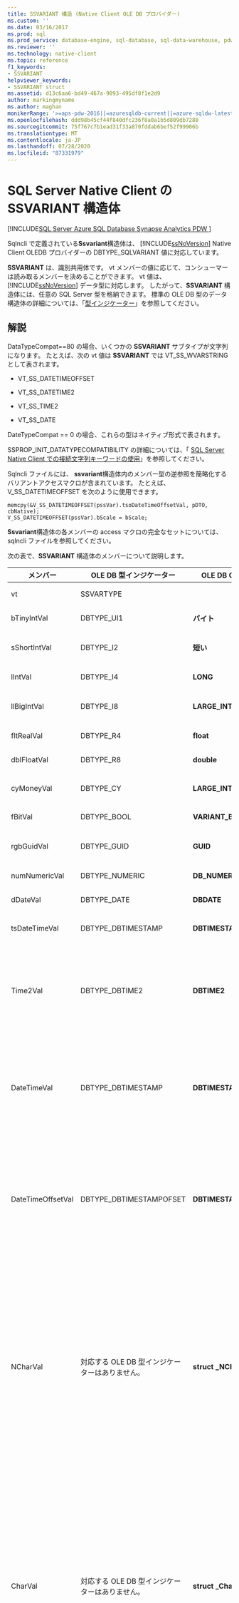 ```yaml
---
title: SSVARIANT 構造 (Native Client OLE DB プロバイダー)
ms.custom: ''
ms.date: 03/16/2017
ms.prod: sql
ms.prod_service: database-engine, sql-database, sql-data-warehouse, pdw
ms.reviewer: ''
ms.technology: native-client
ms.topic: reference
f1_keywords:
- SSVARIANT
helpviewer_keywords:
- SSVARIANT struct
ms.assetid: d13c6aa6-bd49-467a-9093-495df8f1e2d9
author: markingmyname
ms.author: maghan
monikerRange: '>=aps-pdw-2016||=azuresqldb-current||=azure-sqldw-latest||>=sql-server-2016||=sqlallproducts-allversions||>=sql-server-linux-2017||=azuresqldb-mi-current'
ms.openlocfilehash: ddd98b45cf44f840dfc236f8a0a1b5d809db7288
ms.sourcegitcommit: 75f767c7b1ead31f33a870fddab6bef52f99906b
ms.translationtype: MT
ms.contentlocale: ja-JP
ms.lasthandoff: 07/28/2020
ms.locfileid: "87331979"
---
```

# <a name="ssvariant-structure-in-sql-server-native-client"></a>SQL Server Native Client の SSVARIANT 構造体
[!INCLUDE[SQL Server Azure SQL Database Synapse Analytics PDW ](../../includes/applies-to-version/sql-asdb-asdbmi-asa-pdw.md)]

  Sqlncli で定義されている**Ssvariant**構造体は、 [!INCLUDE[ssNoVersion](../../includes/ssnoversion-md.md)] Native Client OLEDB プロバイダーの DBTYPE_SQLVARIANT 値に対応しています。  
  
 **SSVARIANT** は、識別共用体です。 vt メンバーの値に応じて、コンシューマーは読み取るメンバーを決めることができます。 vt 値は、[!INCLUDE[ssNoVersion](../../includes/ssnoversion-md.md)] データ型に対応します。 したがって、**SSVARIANT** 構造体には、任意の SQL Server 型を格納できます。 標準の OLE DB 型のデータ構造体の詳細については、「[型インジケーター](https://go.microsoft.com/fwlink/?LinkId=122171)」を参照してください。  
  
## <a name="remarks"></a>解説  
 DataTypeCompat==80 の場合、いくつかの **SSVARIANT** サブタイプが文字列になります。 たとえば、次の vt 値は **SSVARIANT** では VT_SS_WVARSTRING として表されます。  
  
-   VT_SS_DATETIMEOFFSET  
  
-   VT_SS_DATETIME2  
  
-   VT_SS_TIME2  
  
-   VT_SS_DATE  
  
 DateTypeCompat == 0 の場合、これらの型はネイティブ形式で表されます。  
  
 SSPROP_INIT_DATATYPECOMPATIBILITY の詳細については、「 [SQL Server Native Client での接続文字列キーワードの使用](../../relational-databases/native-client/applications/using-connection-string-keywords-with-sql-server-native-client.md)」を参照してください。  
  
 Sqlncli ファイルには、 **ssvariant**構造体内のメンバー型の逆参照を簡略化するバリアントアクセスマクロが含まれています。 たとえば、V_SS_DATETIMEOFFSET を次のように使用できます。  
  
```  
memcpy(&V_SS_DATETIMEOFFSET(pssVar).tsoDateTimeOffsetVal, pDTO, cbNative);  
V_SS_DATETIMEOFFSET(pssVar).bScale = bScale;  
```  
  
 **Ssvariant**構造体の各メンバーの access マクロの完全なセットについては、sqlncli ファイルを参照してください。  
  
 次の表で、**SSVARIANT** 構造体のメンバーについて説明します。  
  
|メンバー|OLE DB 型インジケーター|OLE DB C データ型|vt の値|説明|  
|------------|---------------------------|------------------------|--------------|--------------|  
|vt|SSVARTYPE|||**SSVARIANT** 構造体に格納される値の型を指定します。|  
|bTinyIntVal|DBTYPE_UI1|**バイト**|**VT_SS_UI1**|**Tinyint** [!INCLUDE[ssNoVersion](../../includes/ssnoversion-md.md)] データ型をサポートします。|  
|sShortIntVal|DBTYPE_I2|**短い**|**VT_SS_I2**|では、 **smallint**データ型がサポートされてい [!INCLUDE[ssNoVersion](../../includes/ssnoversion-md.md)] ます。|  
|lIntVal|DBTYPE_I4|**LONG**|**VT_SS_I4**|**Int** [!INCLUDE[ssNoVersion](../../includes/ssnoversion-md.md)] データ型をサポートします。|  
|llBigIntVal|DBTYPE_I8|**LARGE_INTEGER**|**VT_SS_I8**|では、 **bigint** [!INCLUDE[ssNoVersion](../../includes/ssnoversion-md.md)] データ型がサポートされています。|  
|fltRealVal|DBTYPE_R4|**float**|**VT_SS_R4**|では、 **real** [!INCLUDE[ssNoVersion](../../includes/ssnoversion-md.md)] データ型がサポートされています。|  
|dblFloatVal|DBTYPE_R8|**double**|**VT_SS_R8**|**Float** [!INCLUDE[ssNoVersion](../../includes/ssnoversion-md.md)] データ型をサポートします。|  
|cyMoneyVal|DBTYPE_CY|**LARGE_INTEGER**|**VT_SS_MONEY VT_SS_SMALLMONEY**|**money** と **smallmoney**[!INCLUDE[ssNoVersion](../../includes/ssnoversion-md.md)] のデータ型がサポートされています。|  
|fBitVal|DBTYPE_BOOL|**VARIANT_BOOL**|**VT_SS_BIT**|では、 **bit** [!INCLUDE[ssNoVersion](../../includes/ssnoversion-md.md)] データ型がサポートされています。|  
|rgbGuidVal|DBTYPE_GUID|**GUID**|**VT_SS_GUID**|では、 **uniqueidentifier** [!INCLUDE[ssNoVersion](../../includes/ssnoversion-md.md)] データ型がサポートされています。|  
|numNumericVal|DBTYPE_NUMERIC|**DB_NUMERIC**|**VT_SS_NUMERIC**|**数値** [!INCLUDE[ssNoVersion](../../includes/ssnoversion-md.md)] データ型をサポートします。|  
|dDateVal|DBTYPE_DATE|**DBDATE**|**VT_SS_DATE**|**日付** [!INCLUDE[ssNoVersion](../../includes/ssnoversion-md.md)] データ型をサポートします。|  
|tsDateTimeVal|DBTYPE_DBTIMESTAMP|**DBTIMESTAMP**|**VT_SS_SMALLDATETIME VT_SS_DATETIME VT_SS_DATETIME2**|**smalldatetime**、**datetime**、**datetime2**[!INCLUDE[ssNoVersion](../../includes/ssnoversion-md.md)] のデータ型がサポートされています。|  
|Time2Val|DBTYPE_DBTIME2|**DBTIME2**|**VT_SS_TIME2**|では、 **time** [!INCLUDE[ssNoVersion](../../includes/ssnoversion-md.md)] データ型がサポートされています。<br /><br /> 次のメンバーを含みます。<br /><br /> *tTime2Val* (**DBTIME2**)<br /><br /> *bScale* (**BYTE**) *tTime2Val* 値の小数点以下桁数を指定します。|  
|DateTimeVal|DBTYPE_DBTIMESTAMP|**DBTIMESTAMP**|**VT_SS_DATETIME2**|では、 **datetime2** [!INCLUDE[ssNoVersion](../../includes/ssnoversion-md.md)] データ型がサポートされています。<br /><br /> 次のメンバーを含みます。<br /><br /> *tsDataTimeVal* (DBTIMESTAMP)<br /><br /> *bScale* (**BYTE**) *tsDataTimeVal* 値の小数点以下桁数を指定します。|  
|DateTimeOffsetVal|DBTYPE_DBTIMESTAMPOFSET|**DBTIMESTAMPOFFSET**|**VT_SS_DATETIMEOFFSET**|では、 **datetimeoffset**データ型がサポートされてい [!INCLUDE[ssNoVersion](../../includes/ssnoversion-md.md)] ます。<br /><br /> 次のメンバーを含みます。<br /><br /> *tsoDateTimeOffsetVal* (**DBTIMESTAMPOFFSET**)<br /><br /> *bScale* (**BYTE**) *tsoDateTimeOffsetVal* 値の小数点以下桁数を指定します。|  
|NCharVal|対応する OLE DB 型インジケーターはありません。|**struct _NCharVal**|**VT_SS_WVARSTRING、**<br /><br /> **VT_SS_WSTRING**|**nchar** と **nvarchar**[!INCLUDE[ssNoVersion](../../includes/ssnoversion-md.md)] のデータ型がサポートされています。<br /><br /> 次のメンバーを含みます。<br /><br /> *sActualLength* (**SHORT**) *pwchNCharVal* がポイントする文字列の実際の長さを指定します。 末尾の 0 は含まれません。<br /><br /> *sMaxLength* (**SHORT**) *pwchNCharVal* がポイントする文字列の最大長を指定します。<br /><br /> *pwchNCharVal* (**WCHAR** \*) 文字列へのポインター。<br /><br /> 使用されていないメンバー: *rgbReserved*、*dwReserved*、および *pwchReserved*。|  
|CharVal|対応する OLE DB 型インジケーターはありません。|**struct _CharVal**|**VT_SS_STRING、**<br /><br /> **VT_SS_VARSTRING**|**char** と **varchar**[!INCLUDE[ssNoVersion](../../includes/ssnoversion-md.md)] のデータ型がサポートされています。<br /><br /> 次のメンバーを含みます。<br /><br /> *sActualLength* (**SHORT**) *pchCharVal* がポイントする文字列の実際の長さを指定します。 末尾の 0 は含まれません。<br /><br /> *sMaxLength* (**SHORT**) *pchCharVal* がポイントする文字列の最大長を指定します。<br /><br /> *pchCharVal* (**CHAR** \*) 文字列へのポインター。<br /><br /> 使用されないメンバー : <br /><br /> *rgbReserved*、*dwReserved*、および *pwchReserved*。|  
|BinaryVal|対応する OLE DB 型インジケーターはありません。|**struct _BinaryVal**|**VT_SS_VARBINARY、**<br /><br /> **VT_SS_BINARY**|**binary** と **varbinary**[!INCLUDE[ssNoVersion](../../includes/ssnoversion-md.md)] のデータ型がサポートされています。<br /><br /> 次のメンバーを含みます。<br /><br /> *sActualLength* (**SHORT**) *prgbBinaryVal* がポイントするデータの実際の長さを指定します。<br /><br /> *sMaxLength* (**SHORT**) *prgbBinaryVal* がポイントするデータの最大長を指定します。<br /><br /> *prgbBinaryVal* (**BYTE** \*) バイナリ データへのポインター。<br /><br /> 使用されていないメンバー: *dwReserved*。|  
|UnknownType|未使用|未使用|未使用|未使用|  
|BLOBType|未使用|未使用|未使用|未使用|  
  
## <a name="see-also"></a>参照  
 [データ型 &#40;OLE DB&#41;](../../relational-databases/native-client-ole-db-data-types/data-types-ole-db.md)  
  
  
